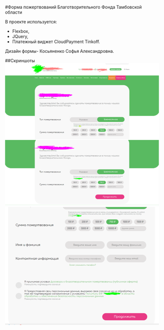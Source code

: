 #Форма пожертвований Благотворительного Фонда Тамбовской области

В проекте используется:
* Flexbox,
* JQuery,
* Платежный виджет CloudPayment Tinkoff.

Дизайн формы- Косьяненко Софья Александровна.


##Скриншоты
![alt Скриншот 1](screenshots/Screenshot_18.png)
![alt Скриншот 2](screenshots/Screenshot_19.png)
![alt Скриншот 3](screenshots/Screenshot_20.png)
